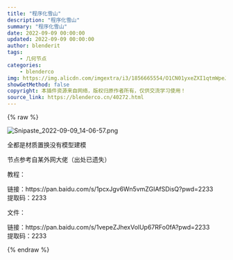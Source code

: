 ```yaml
---
title: "程序化雪山"
description: "程序化雪山"
summary: "程序化雪山"
date: 2022-09-09 00:00:00
updated: 2022-09-09 00:00:00
author: blenderit
tags: 
    - 几何节点
categories:
    - blenderco
img: https://img.alicdn.com/imgextra/i3/1856665554/O1CN01yxeZXI1qtmWpeJNhm_!!1856665554.png
showGetMethod: false
copyright: 本插件资源来自网络，版权归原作者所有，仅供交流学习使用！
source_link: https://blenderco.cn/40272.html
---
```


{% raw %}
<p><img src="https://img.alicdn.com/imgextra/i3/1856665554/O1CN01yxeZXI1qtmWpeJNhm_!!1856665554.png" alt="Snipaste_2022-09-09_14-06-57.png"></p><p>全都是材质置换没有模型建模</p><p>节点参考自某外网大佬（出处已遗失）</p><p>教程：</p><p>链接：https://pan.baidu.com/s/1pcxJgv6Wn5vmZGIAfSDisQ?pwd=2233<br>
提取码：2233</p><p>文件：</p><p>链接：https://pan.baidu.com/s/1vepeZJhexVolUp67RFo0fA?pwd=2233<br>
提取码：2233</p>
<div style="display: none">blenderco</div>
{% endraw %}